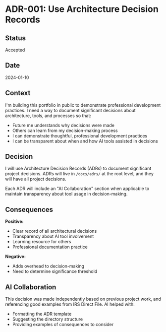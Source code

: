 # ADR-001: Use Architecture Decision Records

## Status
Accepted

## Date
2024-01-10

## Context
I'm building this portfolio in public to demonstrate professional development practices. I need a way to document significant decisions about architecture, tools, and processes so that:
- Future me understands why decisions were made
- Others can learn from my decision-making process  
- I can demonstrate thoughtful, professional development practices
- I can be transparent about when and how AI tools assisted in decisions

## Decision
I will use Architecture Decision Records (ADRs) to document significant project decisions. ADRs will live in `/docs/adrs/` at the root level, and they will have all project decisions.

Each ADR will include an "AI Collaboration" section when applicable to maintain transparency about tool usage in decision-making.

## Consequences
**Positive:**
- Clear record of all architectural decisions
- Transparency about AI tool involvement
- Learning resource for others
- Professional documentation practice

**Negative:**
- Adds overhead to decision-making
- Need to determine significance threshold

## AI Collaboration
This decision was made independently based on previous project work, and referencing good examples from IRS Direct File. AI helped with:
- Formatting the ADR template
- Suggesting the directory structure
- Providing examples of consequences to consider